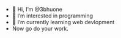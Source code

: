 - 👋 Hi, I’m @3bhuone
- 👀 I’m interested in programming
- 🌱 I’m currently learning web devlopment
- Now go do your work.

